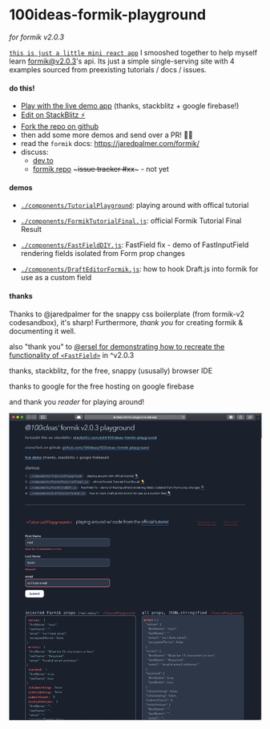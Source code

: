 # 100ideas-formik-playground
*for formik v2.0.3*

[`this is just a little mini react app`](https://ideas-formik-playground.web.app) I smooshed together to help myself learn formik@v2.0.3's api. Its just a simple single-serving site with 4 examples sourced from preexisting tutorials / docs / issues.

#### do this!
- [Play with the live demo app](https://ideas-formik-playground.web.app) (thanks, stackblitz + google firebase!)
- [Edit on StackBlitz ⚡️](https://stackblitz.com/edit/100ideas-formik-playground)
- [Fork the repo on github](https://github.com/100ideas/100ideas-formik-playground)
- then add some more demos and send over a PR! 👍🏻
- read the `formik` docs: https://jaredpalmer.com/formik/
- discuss: 
  - [dev.to](https://dev.to/100ideas/formik-v2-0-3-demo-playground-stackblitz-web-ide-5ep9) 
  - [formik repo](https://github.com/jaredpalmer/formik) ~~~issue tracker #xx~~~ - not yet

#### demos

- [`./components/TutorialPlayground`](./components/TutorialPlayground`): playing around with offical tutorial

- [`./components/FormikTutorialFinal.js`](./components/FormikTutorialFinal.js): official Formik Tutorial Final Result

- [`./components/FastFieldDIY.js`](./components/FastFieldDIY.js): FastField fix - demo of FastInputField rendering fields isolated from Form prop changes

- [`./components/DraftEditorFormik.js`](./components/DraftEditorFormik.js): how to hook Draft.js into formik for use as a custom field

#### thanks

Thanks to @jaredpalmer for the snappy css boilerplate (from formik-v2 codesandbox), it's sharp! Furthermore, *thank you* for creating formik & documenting it well.

also "thank you" to [@ersel for demonstrating how to recreate the functionality of `<FastField>`](https://github.com/jaredpalmer/formik/issues/1739#issuecomment-521175764) in \^v2.0.3 

thanks, stackblitz, for the free, snappy (ususally) browser IDE

thanks to google for the free hosting on google firebase

and thank you *reader* for playing around!

![2019-10-31_formik_playground_screenshot.png](./docs/2019-10-31_formik_playground_screenshot.png)

